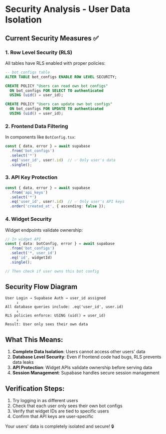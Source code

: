 # Security Analysis - User Data Isolation

## Current Security Measures ✅

### 1. Row Level Security (RLS)
All tables have RLS enabled with proper policies:

```sql
-- bot_configs table
ALTER TABLE bot_configs ENABLE ROW LEVEL SECURITY;

CREATE POLICY "Users can read own bot configs"
  ON bot_configs FOR SELECT TO authenticated
  USING (uid() = user_id);

CREATE POLICY "Users can update own bot configs"
  ON bot_configs FOR UPDATE TO authenticated
  USING (uid() = user_id);
```

### 2. Frontend Data Filtering
In components like `BotConfig.tsx`:
```typescript
const { data, error } = await supabase
  .from('bot_configs')
  .select('*')
  .eq('user_id', user!.id)  // ✅ Only user's data
  .single();
```

### 3. API Key Protection
```typescript
const { data, error } = await supabase
  .from('api_keys')
  .select('*')
  .eq('user_id', user!.id)  // ✅ Only user's API keys
  .order('created_at', { ascending: false });
```

### 4. Widget Security
Widget endpoints validate ownership:
```typescript
// In widget API
const { data: botConfig, error } = await supabase
  .from('bot_configs')
  .select('*, user_id')
  .eq('id', widgetId)
  .single();

// Then check if user owns this bot config
```

## Security Flow Diagram

```
User Login → Supabase Auth → user_id assigned
     ↓
All database queries include: .eq('user_id', user.id)
     ↓
RLS policies enforce: USING (uid() = user_id)
     ↓
Result: User only sees their own data
```

## What This Means:

1. **Complete Data Isolation**: Users cannot access other users' data
2. **Database Level Security**: Even if frontend code had bugs, RLS prevents data leaks
3. **API Protection**: Widget APIs validate ownership before serving data
4. **Session Management**: Supabase handles secure session management

## Verification Steps:

1. Try logging in as different users
2. Check that each user only sees their own bot configs
3. Verify that widget IDs are tied to specific users
4. Confirm that API keys are user-specific

Your users' data is completely isolated and secure! 🔒